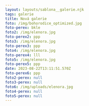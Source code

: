 ```yaml
---
layout: layouts/sablona__galerie.njk
tags: galerie
title: Nová galerie
foto: /img/bohorodice_optimized.jpg
foto-perex: bkle
foto2: /img/elenora.jpg
foto-perex2: ppp
foto3: /img/elenora.jpg
foto-perex3: ppp
foto4: /img/elenora.jpg
foto-perex4: lll
foto5: /img/elenora.jpg
foto-perex5: ppp
date: 2023-08-22T13:11:51.570Z
foto-perex6: ppp
foto2-perex: null
foto3-perex: null
foto6: /img/uploads/elenora.jpg
foto4-perex: null
foto5-perex: null
---
```

